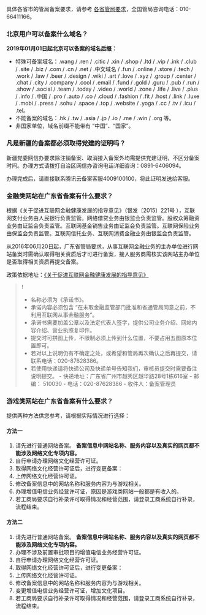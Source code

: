 具体各省市的管局备案要求，请参考 [各省管局要求](https://cloud.tencent.com/document/product/243/3474)，全国管局咨询电话：010-66411166。

### 北京用户可以备案什么域名？[](id:domainsuffix)
**2019年01月01日起北京可以备案的域名后缀：**
- 特殊可备案域名：.wang / .ren / .citic / .xin / .shop / .ltd / .vip / .ink / .club / .site / .biz / .com / .cn / .net / .中文域名 / .fun / .online / .store / .tech / .work / .law / .beer / .design / .wiki / .art / .love / .xyz / .group / .center / .chat / .city / .company / .cool / .email / .fund / .gold / .guru / .pub / .run / .show / .social / .team / .today / .video / .world / .zone / .life / .live / .plus / .info / .中国 / .pro / .auto / .co / .cloud / .fashion / .fit / .host / .link / .luxe / .mobi / .press / .sohu / .space / .top / .website / .yoga / .cc / .tv / .icu / .tel。
- 不能备案的域名：.hk / .tw / .asia / .jp / .io / .me / .win / .org 等。
- 非国家单位，域名前缀不能带有 “中国”、“国家”。

### 凡是新疆的备案都必须取得党建的证明吗？
新疆党委网信办要求除注销备案、取消接入备案外均需提供党建证明，不区分备案时间。办理方式请拨打自治区网信办咨询电话详细咨询：0891-6406094。

办理完成后，请直接联系腾讯云备案客服4009100100，将此证明发送给客服。 

### 金融类网站在广东省备案有什么要求？
根据《关于促进互联网金融健康发展的指导意见》（银发〔2015〕221号 ），互联网支付业务由人民银行负责监管。网络借贷业务由银监会负责监管。股权众筹融资业务由证监会负责监管。互联网基金销售业务由证监会负责监管。互联网保险业务由保监会负责监管。互联网信托业务、互联网消费金融业务由银监会负责监管。

从2016年06月20日起，广东省管局要求，从事互联网金融业务的主办单位进行网站备案时需确认取得相关资质后才可进行备案，接入服务商需核实该网站主办单位是否取得相关资质再提交备案。

政策依据地址：[《关于促进互联网金融健康发展的指导意见》](http://www.gov.cn/xinwen/2015-07/18/content_2899360.htm) 

>!
>-  名称必须为《承诺书》。
>- 承诺内容必须包含 “在未取金融监管部门批准和省通管局同意之前，不利用互联网从事金融服务”。
>- 承诺书需要加盖公章以及法定代表人签字，提供公司业务介绍、网站内容介绍、营业执照复印件。
>- 提交时可拼图上传，不限制必须上传到什么位置，不要占用五图原本位置即可。
>- 若对以上说明仍有不确定之处，或希望和管局再次确认之后再提交，请联系电话：020-87628386。
>- 若使用快递请将快递公司及快递单号告知我们，审核员提交时需要备注说明提交。
    - 快递地址：广东省广州市越秀区越华路28号1栋616室
    -  邮编： 510030
    -  电话：020-87628386
    -  收件人：备案管理员

### 游戏类网站在广东省备案有什么要求？

提供两种方法供您参考，请根据实际情况进行选择：

#### 方法一

1. 请先进行普通网站备案。
**备案信息中网站名称、服务内容以及真实的网页都不能涉及网络文化专项内容。**
2. 自行申请办理网络文化经营许可证。 
3. 取得网络文化经营许可证后，进行变更备案： 
 1. 上传网络文化经营许可证。 
 2. 修改备案信息中的网站名称和服务内容为与游戏相关。 
4. 办理增值电信业务经营许可证，原因是游戏类网站一般都是有收入的。
5. 若工商局要求自行补录许可取得情况和经营范围，请登录工商系统自行补录，流程结束。

#### 方法二
1. 请先进行普通网站备案。
**备案信息中网站名称、服务内容以及真实的网页都不能涉及网络文化专项内容。**
2. 办理不涉及前置审批项目的增值电信业务经营许可证。 
3. 自行申请办理网络文化经营许可证。 
4. 取得网络文化经营许可证后，进行变更备案： 
 1. 上传网络文化经营许可证。 
 2. 修改备案信息中的网站名称和服务内容为与游戏相关。 
5. 变更增值电信业务经营许可证，增加文化项目。 
6. 若工商局要求自行补录许可取得情况和经营范围，请登录工商系统自行补录，流程结束。

